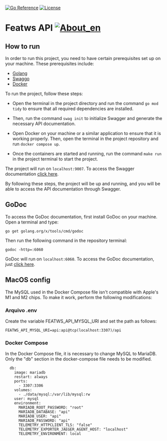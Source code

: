 [![Go Reference](https://pkg.go.dev/badge/github.com/abu-lang/goabu.svg)](https://pkg.go.dev/github.com/bancodobrasil/featws-api)
[![License](https://img.shields.io/badge/License-Apache%202.0-blue.svg)](https://github.com/bancodobrasil/featws-api/blob/develop/LICENSE)

# Featws API [![About_en](https://github.com/yammadev/flag-icons/blob/master/png/BR.png?raw=true)](https://github.com/bancodobrasil/featws-api/blob/develop/README-PTBR.md)
## How to run

In order to run this project, you need to have certain prerequisites set up on your machine. These prerequisites include:

 - [Golang](https://go.dev/doc/install)
 - [Swaggo](https://github.com/swaggo/swag/blob/master/README_pt.md#come%C3%A7ando)
- [Docker](https://www.docker.com/)


To run the project, follow these steps:

- Open the terminal in the project directory and run the command `go mod tidy` to ensure that all required dependencies are installed.

- Then, run the command `swag init` to initialize Swagger and generate the necessary API documentation.

- Open Docker on your machine or a similar application to ensure that it is working properly. Then, open the terminal in the project repository and run `docker compose up`.

- Once the containers are started and running, run the command `make run` in the project terminal to start the project.

The project will run on `localhost:9007`. To access the Swagger documentation [click here](http://localhost:9007/swagger/index.html#/).

By following these steps, the project will be up and running, and you will be able to access the API documentation through Swagger.

## GoDoc

To access the GoDoc documentation, first install GoDoc on your machine. Open a terminal and type:

````
go get golang.org/x/tools/cmd/godoc
````
    
Then run the following command in the repository terminal:
    
````
godoc -http=:6060
````

GoDoc will run on `localhost:6060`. To access the GoDoc documentation, just [click here](http://localhost:6060/pkg/).

## MacOS config

The MySQL used in the Docker Compose file isn't compatible with Apple's M1 and M2 chips. To make it work, perform the following modifications:

### Arquivo .env

Create the variable FEATWS_API_MYSQL_URI and set the path as follows:

``````
FEATWS_API_MYSQL_URI=api:api@tcp(localhost:3307)/api
``````

### Docker Compose

In the Docker Compose file, it is necessary to change MySQL to MariaDB. Only the "db" section in the docker-compose file needs to be modified.

``````
  db:
    image: mariadb
    restart: always
    ports:
      - 3307:3306
    volumes:
      - ./data/mysql:/var/lib/mysql:rw
    user: mysql
    environment:
      MARIADB_ROOT_PASSWORD: "root"
      MARIADB_DATABASE: "api"
      MARIADB_USER: "api"
      MARIADB_PASSWORD: "api"
      TELEMETRY_HTTPCLIENT_TLS: "false"
      TELEMETRY_EXPORTER_JAEGER_AGENT_HOST: "localhost"
      TELEMETRY_ENVIRONMENT: local
``````